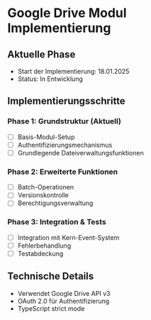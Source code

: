 # Google Drive Modul Implementierung

## Aktuelle Phase
- Start der Implementierung: 18.01.2025
- Status: In Entwicklung

## Implementierungsschritte

### Phase 1: Grundstruktur (Aktuell)
- [ ] Basis-Modul-Setup
- [ ] Authentifizierungsmechanismus
- [ ] Grundlegende Dateiverwaltungsfunktionen

### Phase 2: Erweiterte Funktionen
- [ ] Batch-Operationen
- [ ] Versionskontrolle
- [ ] Berechtigungsverwaltung

### Phase 3: Integration & Tests
- [ ] Integration mit Kern-Event-System
- [ ] Fehlerbehandlung
- [ ] Testabdeckung

## Technische Details
- Verwendet Google Drive API v3
- OAuth 2.0 für Authentifizierung
- TypeScript strict mode